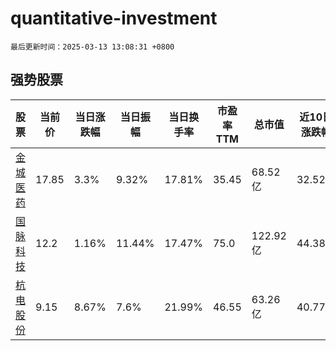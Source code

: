 # quantitative-investment

`最后更新时间：2025-03-13 13:08:31 +0800`

## 强势股票

|股票|当前价|当日涨跌幅|当日振幅|当日换手率|市盈率TTM|总市值|近10日涨跌幅|
|----|----|----|----|----|----|----|----|
|[金城医药](https://xueqiu.com/S/SZ300233)|17.85|3.3%|9.32%|17.81%|35.45|68.52亿|32.52%|
|[国脉科技](https://xueqiu.com/S/SZ002093)|12.2|1.16%|11.44%|17.47%|75.0|122.92亿|44.38%|
|[杭电股份](https://xueqiu.com/S/SH603618)|9.15|8.67%|7.6%|21.99%|46.55|63.26亿|40.77%|
